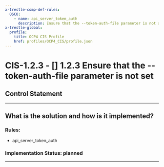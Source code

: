 ```yaml
---
x-trestle-comp-def-rules:
  OSCO:
    - name: api_server_token_auth
      description: Ensure that the --token-auth-file parameter is not set
x-trestle-global:
  profile:
    title: OCP4 CIS Profile
    href: profiles/OCP4_CIS/profile.json
---
```


# CIS-1.2.3 - \[\] 1.2.3 Ensure that the --token-auth-file parameter is not set

## Control Statement

______________________________________________________________________

## What is the solution and how is it implemented?

<!-- For implementation status enter one of: implemented, partial, planned, alternative, not-applicable -->

<!-- Note that the list of rules under ### Rules: is read-only and changes will not be captured after assembly to JSON -->

<!-- Add control implementation description here for control: CIS-1.2.3 -->

### Rules:

  - api_server_token_auth

### Implementation Status: planned

______________________________________________________________________
